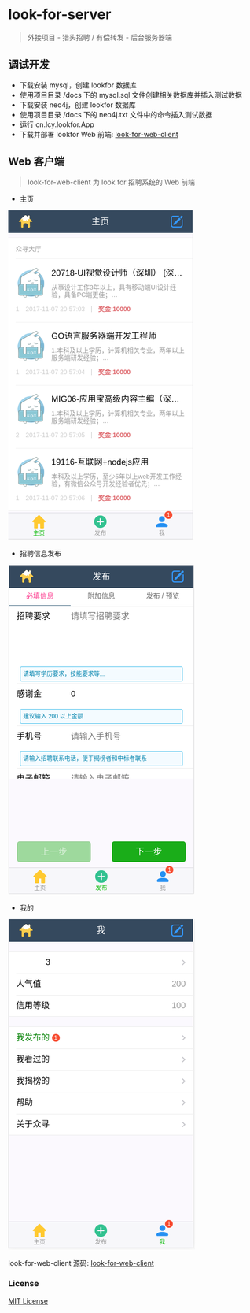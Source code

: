 # look-for-server
> 外接项目 - 猎头招聘 / 有偿转发 - 后台服务器端

## 调试开发
* 下载安装 mysql，创建 lookfor 数据库
* 使用项目目录 /docs 下的 mysql.sql 文件创建相关数据库并插入测试数据
* 下载安装 neo4j，创建 lookfor 数据库
* 使用项目目录 /docs 下的 neo4j.txt 文件中的命令插入测试数据
* 运行 cn.lcy.lookfor.App 
* 下载并部署 lookfor Web 前端: [look-for-web-client](https://github.com/YueHub/look-for-web-client)

## Web 客户端
> look-for-web-client 为 look for 招聘系统的 Web 前端

* 主页

![image](./screenShots/主页.png)

* 招聘信息发布

![image](./screenShots/招聘信息发布页面.png)

* 我的

![image](./screenShots/我的.png)

look-for-web-client 源码: [look-for-web-client](https://github.com/YueHub/look-for-web-client)

### License
[MIT License](https://github.com/YueHub/look-for-server/blob/master/LICENSE.md)